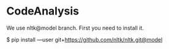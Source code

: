 # CodeAnalysis

We use nltk@model branch. First you need to install it.

$ pip install —user git+https://github.com/nltk/nltk.git@model
